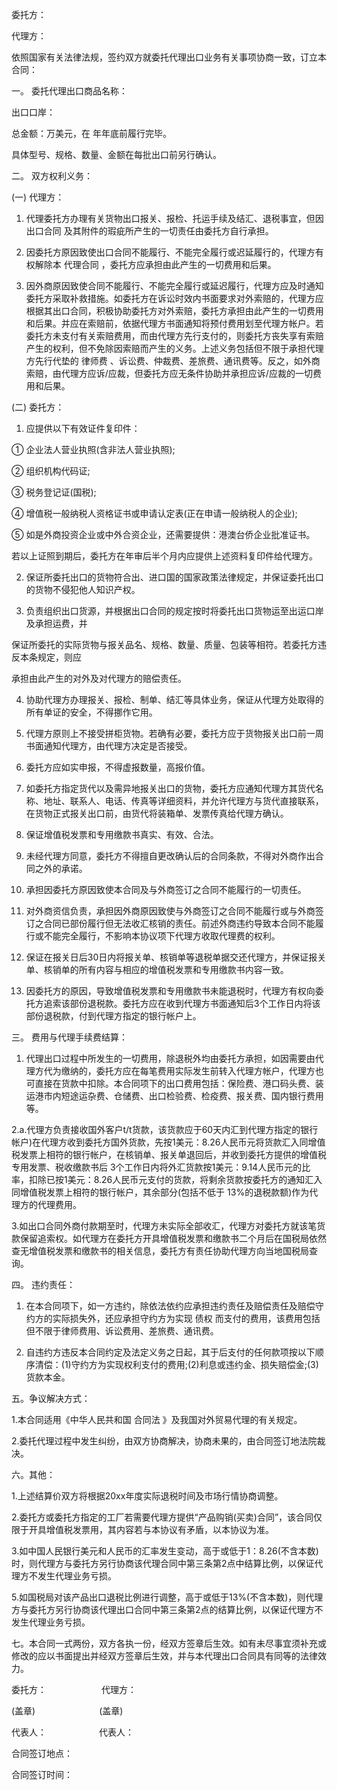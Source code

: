 
 


委托方：


代理方：


依照国家有关法律法规，签约双方就委托代理出口业务有关事项协商一致，订立本合同：


一。 委托代理出口商品名称：


出口口岸：


总金额：万美元，在 年年底前履行完毕。


具体型号、规格、数量、金额在每批出口前另行确认。


二。 双方权利义务：


(一) 代理方：


1. 代理委托方办理有关货物出口报关、报检、托运手续及结汇、退税事宜，但因
出口合同
及其附件的瑕疵所产生的一切责任由委托方自行承担。


2. 因委托方原因致使出口合同不能履行、不能完全履行或迟延履行的，代理方有权解除本
代理合同
，委托方应承担由此产生的一切费用和后果。


3. 因外商原因致使合同不能履行、不能完全履行或延迟履行，代理方应及时通知委托方采取补救措施。如委托方在诉讼时效内书面要求对外索赔的，代理方应根据其出口合同，积极协助委托方对外索赔，委托方承担由此产生的一切费用和后果。并应在索赔前，依据代理方书面通知将预付费用划至代理方帐户。若委托方未支付有关索赔费用，而由代理方先行支付的，则委托方丧失享有索赔产生的权利，但不免除因索赔而产生的义务。上述义务包括但不限于承担代理方先行代垫的
律师费
、诉讼费、仲裁费、差旅费、通讯费等。反之，如外商索赔，由代理方应诉/应裁，但委托方应无条件协助并承担应诉/应裁的一切费用和后果。


(二) 委托方：


1. 应提供以下有效证件复印件：


① 企业法人营业执照(含非法人营业执照);


② 组织机构代码证;


③ 税务登记证(国税);


④ 增值税一般纳税人资格证书或申请认定表(正在申请一般纳税人的企业);


⑤ 如是外商投资企业或中外合资企业，还需要提供：港澳台侨企业批准证书。


若以上证照到期后，委托方在年审后半个月内应提供上述资料复印件给代理方。


2. 保证所委托出口的货物符合出、进口国的国家政策法律规定，并保证委托出口的货物不侵犯他人知识产权。


3. 负责组织出口货源，并根据出口合同的规定按时将委托出口货物运至出运口岸及承担运费，并


保证所委托的实际货物与报关品名、规格、数量、质量、包装等相符。若委托方违反本条规定，则应


承担由此产生的对外及对代理方的赔偿责任。


4. 协助代理方办理报关、报检、制单、结汇等具体业务，保证从代理方处取得的所有单证的安全，不得挪作它用。


5. 代理方原则上不接受拼柜货物。若确有必要，委托方应于货物报关出口前一周书面通知代理方，由代理方决定是否接受。


6. 委托方应如实申报，不得虚报数量，高报价值。


7. 如委托方指定货代以及需异地报关出口的货物，委托方应通知代理方其货代名称、地址、联系人、电话、传真等详细资料，并允许代理方与货代直接联系，在货物正式报关出口前，由货代将装箱单、发票传真给代理方确认。


8. 保证增值税发票和专用缴款书真实、有效、合法。


9. 未经代理方同意，委托方不得擅自更改确认后的合同条款，不得对外商作出合同之外的承诺。


10. 承担因委托方原因致使本合同及与外商签订之合同不能履行的一切责任。


11. 对外商资信负责，承担因外商原因致使与外商签订之合同不能履行或与外商签订之合同已部份履行但无法收汇核销的责任。前述外商违约导致本合同不能履行或不能完全履行，不影响本协议项下代理方收取代理费的权利。


12. 保证在报关日后30日内将报关单、核销单等退税单据交还代理方，并保证报关单、核销单的所有内容与相应的增值税发票和专用缴款书内容一致。


13. 因委托方的原因，导致增值税发票和专用缴款书未能退税时，代理方有权向委托方追索该部份退税款。委托方应在收到代理方书面通知后3个工作日内将该部份退税款，付到代理方指定的银行帐户上。


三。 费用与代理手续费结算：


1. 代理出口过程中所发生的一切费用，除退税外均由委托方承担，如因需要由代理方代为缴纳的，委托方应在每笔费用实际发生前转入代理方帐户，代理方也可直接在货款中扣除。本合同项下的出口费用包括：保险费、港口码头费、装运港市内短途运杂费、仓储费、出口检验费、检疫费、报关费、国内银行费用等。


2.a.代理方负责接收国外客户t/t货款，该货款应于60天内汇到代理方指定的银行帐户)在代理方收到委托方国外货款，先按1美元：8.26人民币元将货款汇入同增值税发票上相符的银行帐户，在核销单、报关单退回后，并收到委托方提供的增值税专用发票、税收缴款书后 3个工作日内将外汇货款按1美元：9.14人民币元的比率，扣除已按1美元：8.26人民币元支付的货款，将剩余货款按委托方的通知汇入同增值税发票上相符的银行帐户，其余部分(包括不低于 13%的退税款额)作为代理方的代理费用。


3.如出口合同外商付款期至时，代理方未实际全部收汇，代理方对委托方就该笔货款保留追索权。如代理方在委托方开具增值税发票和缴款书二个月后在国税局依然查无增值税发票和缴款书的相关信息，委托方有责任协助代理方向当地国税局查询。


四。 违约责任：


1. 在本合同项下，如一方违约，除依法依约应承担违约责任及赔偿责任及赔偿守约方的实际损失外，还应承担守约方为实现
债权
而支付的费用，该费用包括但不限于律师费用、诉讼费用、差旅费、通讯费。


2. 自违约方违反本合同约定及法定义务之日起，其于后支付的任何款项按以下顺序清偿：(1)守约方为实现权利支付的费用;(2)利息或违约金、损失赔偿金;(3)货款本金。


五。争议解决方式：


1.本合同适用《中华人民共和国
合同法
》及我国对外贸易代理的有关规定。


2.委托代理过程中发生纠纷，由双方协商解决，协商未果的，由合同签订地法院裁决。


六。其他：


1.上述结算价双方将根据20xx年度实际退税时间及市场行情协商调整。


2.委托方或委托方指定的工厂若需要代理方提供“产品购销(买卖)合同”，该合同仅限于开具增值税发票用，其内容若与本协议有矛盾，以本协议为准。


3.如中国人民银行美元和人民币的汇率发生变动，高于或低于1：8.26(不含本数)时，则代理方与委托方另行协商该代理合同中第三条第2点中结算比例，以保证代理方不发生代理业务亏损。


5.如国税局对该产品出口退税比例进行调整，高于或低于13%(不含本数)，则代理方与委托方另行协商该代理出口合同中第三条第2点的结算比例，以保证代理方不发生代理业务亏损。


七。本合同一式两份，双方各执一份，经双方签章后生效。如有未尽事宜须补充或修改的应以书面提出并经双方签章后生效，并与本代理出口合同具有同等的法律效力。


委托方： 　　　　　　代理方：


(盖章) 　　　　　　　(盖章)


代表人：　　　　　　代表人：


合同签订地点：


合同签订时间：
 


 

 
 
 
 
 
  


  
 

  


  


  
 
 
 
 

